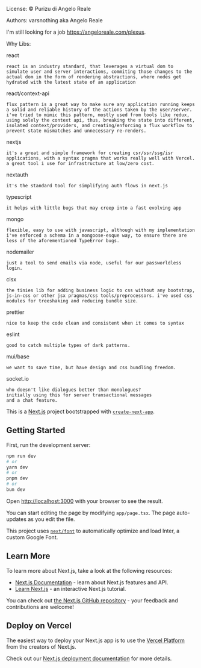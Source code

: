 License: © Purizu di Angelo Reale

Authors: varsnothing aka Angelo Reale

I'm still looking for a job https://angeloreale.com/plexus.

Why Libs:

react

```
react is an industry standard, that leverages a virtual dom to simulate user and server interactions, commiting those changes to the actual dom in the form of rendering abstractions, where nodes get hydrated with the latest state of an application
```

react/context-api

```
flux pattern is a great way to make sure any application running keeps a solid and reliable history of the actions taken by the user/server. i've tried to mimic this pattern, mostly used from tools like redux, using solely the context api, thus, breaking the state into different, isolated context/providers, and creating/enforcing a flux workflow to prevent state mismatches and unnecessary re-renders.
```

nextjs

```
it's a great and simple framework for creating csr/ssr/ssg/isr applications, with a syntax pragma that works really well with Vercel. a great tool i use for infrastructure at low/zero cost.
```

nextauth

```
it's the standard tool for simplifying auth flows in next.js
```

typescript

```
it helps with little bugs that may creep into a fast evolving app
```

mongo

```
flexible, easy to use with javascript, although with my implementation i've enforced a schema in a mongoose-esque way, to ensure there are less of the aforementioned TypeError bugs.
```

nodemailer

```
just a tool to send emails via node, useful for our passworldless login.
```

clsx

```
the tinies lib for adding business logic to css without any bootstrap, js-in-css or other jsx pragmas/css tools/preprocessors. i've used css modules for treeshaking and reducing bundle size.
```

prettier

```
nice to keep the code clean and consistent when it comes to syntax
```

eslint

```
good to catch multiple types of dark patterns.
```

mui/base

```
we want to save time, but have design and css bundling freedom.
```

socket.io

```
who doesn't like dialogues better than monologues?
initially using this for server transactional messages
and a chat feature.
```

This is a [Next.js](https://nextjs.org/) project bootstrapped with [`create-next-app`](https://github.com/vercel/next.js/tree/canary/packages/create-next-app).

## Getting Started

First, run the development server:

```bash
npm run dev
# or
yarn dev
# or
pnpm dev
# or
bun dev
```

Open [http://localhost:3000](http://localhost:3000) with your browser to see the result.

You can start editing the page by modifying `app/page.tsx`. The page auto-updates as you edit the file.

This project uses [`next/font`](https://nextjs.org/docs/basic-features/font-optimization) to automatically optimize and load Inter, a custom Google Font.

## Learn More

To learn more about Next.js, take a look at the following resources:

- [Next.js Documentation](https://nextjs.org/docs) - learn about Next.js features and API.
- [Learn Next.js](https://nextjs.org/learn) - an interactive Next.js tutorial.

You can check out [the Next.js GitHub repository](https://github.com/vercel/next.js/) - your feedback and contributions are welcome!

## Deploy on Vercel

The easiest way to deploy your Next.js app is to use the [Vercel Platform](https://vercel.com/new?utm_medium=default-template&filter=next.js&utm_source=create-next-app&utm_campaign=create-next-app-readme) from the creators of Next.js.

Check out our [Next.js deployment documentation](https://nextjs.org/docs/deployment) for more details.
